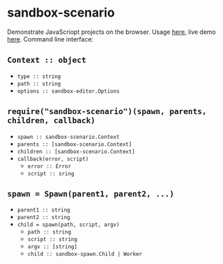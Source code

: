 # sandbox-scenario

Demonstrate JavaScriopt projects on the browser.
Usage [here](/demo), live demo [here](https://cdn.rawgit.com/lachrist/sandbox-scenario/398a537b/demo/index.html).
Command line interface:

## `Context :: object`

* `type :: string`
* `path :: string`
* `options :: sandbox-editor.Options`

## `require("sandbox-scenario")(spawn, parents, children, callback)`

* `spawn :: sandbox-scenario.Context`
* `parents :: [sandbox-scenario.Context]`
* `children :: [sandbox-scenario.Context]`
* `callback(error, script)`
  * `error :: Error`
  * `script :: sring`

## `spawn = Spawn(parent1, parent2, ...)`

* `parent1 :: string`
* `parent2 :: string`
* `child = spawn(path, script, argv)`
  * `path :: string`
  * `script :: string`
  * `argv :: [string]`
  * `child :: sandbox-spawn.Child | Worker`
